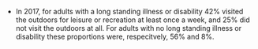 
* In 2017, for adults with a long standing illness or disability 42% visited the outdoors for leisure or recreation at least once a week, and 25% did not visit the outdoors at all. For adults with no long standing illness or disability these proportions were, respecitvely, 56% and 8%.


